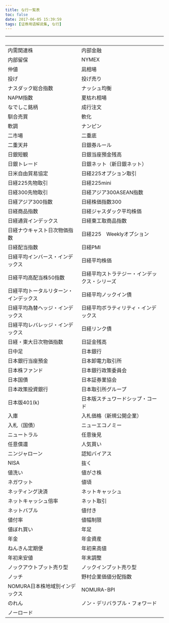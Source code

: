 ```yaml
---
title: な行一覧表
toc: false
date: 2017-06-05 15:39:59
tags: [证券用语解说集, な行]
---
```


| &nbsp; | &nbsp; |
| :----- | :----- |
| 内需関連株 | 内部金融 |
| 内部留保 | NYMEX |
| 仲値 | 凪相場 |
| 投げ | 投げ売り |
| ナスダック総合指数 | ナッシュ均衡 |
| NAPM指数 | 夏枯れ相場 |
| なでしこ銘柄 | 成行注文 |
| 馴合売買 | 軟化 |
| 軟調 | ナンピン |
| 二市場 | 二重底 |
| 二重天井 | 日銀券ルール |
| 日銀短観 | 日銀当座預金残高 |
| 日銀トレード | 日銀ネット（新日銀ネット） |
| 日米自由貿易協定 | 日経225オプション取引 |
| 日経225先物取引 | 日経225mini |
| 日経300先物取引 | 日経アジア300ASEAN指数 |
| 日経アジア300指数 | 日経株価指数300 |
| 日経商品指数 | 日経ジャスダック平均株価 |
| 日経通貨インデックス | 日経東工取商品指数 |
| 日経ナウキャスト日次物価指数 | 日経225　Weeklyオプション |
| 日経配当指数 | 日経PMI |
| 日経平均インバース・インデックス | 日経平均株価 |
| 日経平均高配当株50指数 | 日経平均ストラテジー・インデックス・シリーズ |
| 日経平均トータルリターン・インデックス | 日経平均ノックイン債 |
| 日経平均為替ヘッジ・インデックス | 日経平均ボラティリティ・インデックス |
| 日経平均レバレッジ・インデックス | 日経リンク債 |
| 日経・東大日次物価指数 | 日証金残高 |
| 日中足 | 日本銀行 |
| 日本銀行当座預金 | 日本卸電力取引所 |
| 日本株ファンド | 日本銀行政策委員会 |
| 日本国債 | 日本証券業協会 |
| 日本政策投資銀行 | 日本取引所グループ |
| 日本版401(k) | 日本版スチュワードシップ・コード |
| 入庫 | 入札価格（新規公開企業） |
| 入札（国債） | ニューエコノミー |
| ニュートラル | 任意後見 |
| 任意償還 | 人気買い |
| ニンジャローン | 認知バイアス |
| NISA | 抜く |
| 値洗い | 値がさ株 |
| ネガワット | 値頃 |
| ネッティング決済 | ネットキャッシュ |
| ネットキャッシュ倍率 | ネット取引 |
| ネットバブル | 値付き |
| 値付率 | 値幅制限 |
| 値ぼれ買い | 年足 |
| 年金 | 年金資産 |
| ねんきん定期便 | 年初来高値 |
| 年初来安値 | 年末調整 |
| ノックアウトプット売り型 | ノックインプット売り型 |
| ノッチ | 野村企業価値分配指数 |
| NOMURA日本株地域別インデックス | NOMURA-BPI |
| のれん | ノン・デリバラブル・フォワード |
| ノーロード | &nbsp; |
